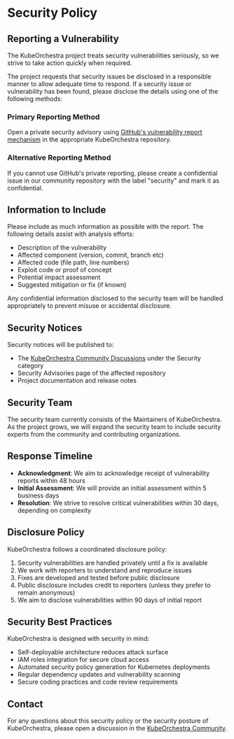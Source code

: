 # Security Policy

## Reporting a Vulnerability

The KubeOrchestra project treats security vulnerabilities seriously, so we strive to take action quickly when required.

The project requests that security issues be disclosed in a responsible manner to allow adequate time to respond. If a security issue or vulnerability has been found, please disclose the details using one of the following methods:

### Primary Reporting Method
Open a private security advisory using [GitHub's vulnerability report mechanism](https://docs.github.com/en/code-security/security-advisories/guidance-on-reporting-and-writing-information-about-vulnerabilities/privately-reporting-a-security-vulnerability#privately-reporting-a-security-vulnerability) in the appropriate KubeOrchestra repository.

### Alternative Reporting Method
If you cannot use GitHub's private reporting, please create a confidential issue in our community repository with the label "security" and mark it as confidential.

## Information to Include

Please include as much information as possible with the report. The following details assist with analysis efforts:

- Description of the vulnerability
- Affected component (version, commit, branch etc)
- Affected code (file path, line numbers)
- Exploit code or proof of concept
- Potential impact assessment
- Suggested mitigation or fix (if known)

Any confidential information disclosed to the security team will be handled appropriately to prevent misuse or accidental disclosure.

## Security Notices

Security notices will be published to:
- The [KubeOrchestra Community Discussions](https://github.com/KubeOrchestra/community/discussions) under the Security category
- Security Advisories page of the affected repository
- Project documentation and release notes

## Security Team

The security team currently consists of the Maintainers of KubeOrchestra. As the project grows, we will expand the security team to include security experts from the community and contributing organizations.

## Response Timeline

- **Acknowledgment**: We aim to acknowledge receipt of vulnerability reports within 48 hours
- **Initial Assessment**: We will provide an initial assessment within 5 business days
- **Resolution**: We strive to resolve critical vulnerabilities within 30 days, depending on complexity

## Disclosure Policy

KubeOrchestra follows a coordinated disclosure policy:

1. Security vulnerabilities are handled privately until a fix is available
2. We work with reporters to understand and reproduce issues
3. Fixes are developed and tested before public disclosure
4. Public disclosure includes credit to reporters (unless they prefer to remain anonymous)
5. We aim to disclose vulnerabilities within 90 days of initial report

## Security Best Practices

KubeOrchestra is designed with security in mind:

- Self-deployable architecture reduces attack surface
- IAM roles integration for secure cloud access
- Automated security policy generation for Kubernetes deployments
- Regular dependency updates and vulnerability scanning
- Secure coding practices and code review requirements

## Contact

For any questions about this security policy or the security posture of KubeOrchestra, please open a discussion in the [KubeOrchestra Community](https://github.com/KubeOrchestra/community/discussions).